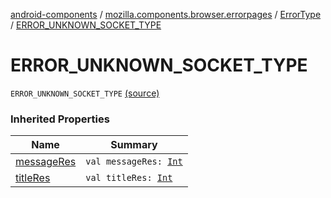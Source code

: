 [android-components](../../index.md) / [mozilla.components.browser.errorpages](../index.md) / [ErrorType](index.md) / [ERROR_UNKNOWN_SOCKET_TYPE](./-e-r-r-o-r_-u-n-k-n-o-w-n_-s-o-c-k-e-t_-t-y-p-e.md)

# ERROR_UNKNOWN_SOCKET_TYPE

`ERROR_UNKNOWN_SOCKET_TYPE` [(source)](https://github.com/mozilla-mobile/android-components/blob/master/components/browser/errorpages/src/main/java/mozilla/components/browser/errorpages/ErrorPages.kt#L74)

### Inherited Properties

| Name | Summary |
|---|---|
| [messageRes](message-res.md) | `val messageRes: `[`Int`](https://kotlinlang.org/api/latest/jvm/stdlib/kotlin/-int/index.html) |
| [titleRes](title-res.md) | `val titleRes: `[`Int`](https://kotlinlang.org/api/latest/jvm/stdlib/kotlin/-int/index.html) |
